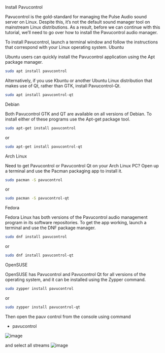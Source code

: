 Install Pavucontrol

Pavucontrol is the gold-standard for managing the Pulse Audio sound server on Linux. Despite this, it’s not the default sound manager tool on mainstream Linux distributions. As a result, before we can continue with this tutorial, we’ll need to go over how to install the Pavucontrol audio manager.

To install Pavucontrol, launch a terminal window and follow the instructions that correspond with your Linux operating system.
Ubuntu

Ubuntu users can quickly install the Pavucontrol application using the Apt package manager.
```bash
sudo apt install pavucontrol
```
Alternatively, if you use Kbuntu or another Ubuntu Linux distribution that makes use of Qt, rather than GTK, install Pavucontrol-Qt.
```bash
sudo apt install pavucontrol-qt
```
Debian

Both Pavucontrol GTK and QT are available on all versions of Debian. To install either of these programs use the Apt-get package tool.
```bash
sudo apt-get install pavucontrol
```
or
```bash
sudo apt-get install pavucontrol-qt
```
Arch Linux

Need to get Pavucontrol or Pavucontrol Qt on your Arch Linux PC? Open up a terminal and use the Pacman packaging app to install it.
```bash
sudo pacman -S pavucontrol
```
or
```bash
sudo pacman -S pavucontrol-qt
```
Fedora

Fedora Linux has both versions of the Pavucontrol audio management program in its software repositories. To get the app working, launch a terminal and use the DNF package manager.
```bash
sudo dnf install pavucontrol
```
or
```bash
sudo dnf install pavucontrol-qt
```
OpenSUSE

OpenSUSE has Pavucontrol and Pavucontrol Qt for all versions of the operating system, and it can be installed using the Zypper command.
```bash
sudo zypper install pavucontrol
```
or
```bash
sudo zypper install pavucontrol-qt
```
Then open the pauv control from the console
using command
* pavucontrol
  
![image](https://github.com/user-attachments/assets/f412388e-68f6-473c-9153-110958c336e8)

and select all streams
![image](https://github.com/user-attachments/assets/a934cdaa-6da4-45d3-8125-2f8c34bdaff2)


